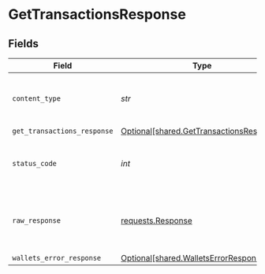 # GetTransactionsResponse


## Fields

| Field                                                                                      | Type                                                                                       | Required                                                                                   | Description                                                                                |
| ------------------------------------------------------------------------------------------ | ------------------------------------------------------------------------------------------ | ------------------------------------------------------------------------------------------ | ------------------------------------------------------------------------------------------ |
| `content_type`                                                                             | *str*                                                                                      | :heavy_check_mark:                                                                         | HTTP response content type for this operation                                              |
| `get_transactions_response`                                                                | [Optional[shared.GetTransactionsResponse]](../../models/shared/gettransactionsresponse.md) | :heavy_minus_sign:                                                                         | OK                                                                                         |
| `status_code`                                                                              | *int*                                                                                      | :heavy_check_mark:                                                                         | HTTP response status code for this operation                                               |
| `raw_response`                                                                             | [requests.Response](https://requests.readthedocs.io/en/latest/api/#requests.Response)      | :heavy_check_mark:                                                                         | Raw HTTP response; suitable for custom response parsing                                    |
| `wallets_error_response`                                                                   | [Optional[shared.WalletsErrorResponse]](../../models/shared/walletserrorresponse.md)       | :heavy_minus_sign:                                                                         | Error                                                                                      |